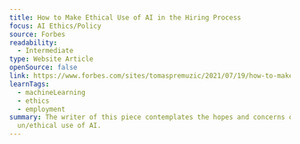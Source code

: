 ```yaml
---
title: How to Make Ethical Use of AI in the Hiring Process
focus: AI Ethics/Policy
source: Forbes
readability:
  - Intermediate
type: Website Article
openSource: false
link: https://www.forbes.com/sites/tomaspremuzic/2021/07/19/how-to-make-ethical-use-of-ai-in-the-hiring-process/
learnTags:
  - machineLearning
  - ethics
  - employment
summary: The writer of this piece contemplates the hopes and concerns of the
  un/ethical use of AI.
---
```

